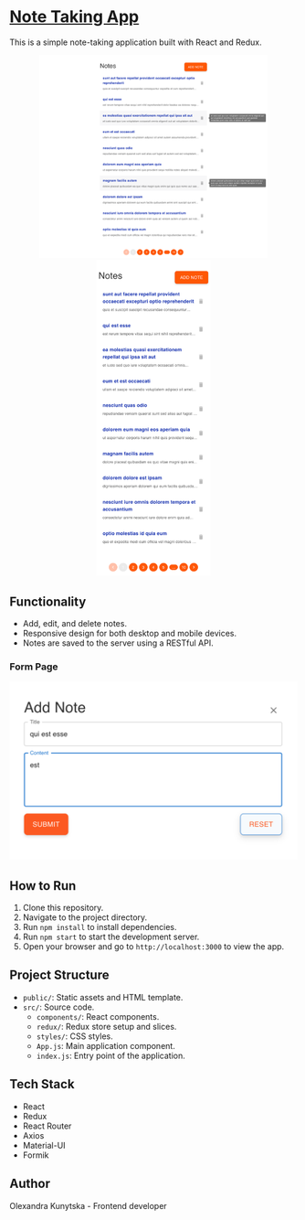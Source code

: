 # [Note Taking App](https://notes-react-six.vercel.app/)

This is a simple note-taking application built with React and Redux.

<div align="center">
  <img src="screenshots/desktop_homepage.png" alt="Desktop Homepage" width="400"/>
  <img src="screenshots/mobile_homepage.png" alt="Mobile Homepage" width="200"/>
</div>


## Functionality

- Add, edit, and delete notes.
- Responsive design for both desktop and mobile devices.
- Notes are saved to the server using a RESTful API.
### Form Page
![Form Page](screenshots/form_page.png)

## How to Run

1. Clone this repository.
2. Navigate to the project directory.
3. Run `npm install` to install dependencies.
4. Run `npm start` to start the development server.
5. Open your browser and go to `http://localhost:3000` to view the app.

## Project Structure

- `public/`: Static assets and HTML template.
- `src/`: Source code.
  - `components/`: React components.
  - `redux/`: Redux store setup and slices.
  - `styles/`: CSS styles.
  - `App.js`: Main application component.
  - `index.js`: Entry point of the application.

## Tech Stack

- React
- Redux
- React Router
- Axios
- Material-UI
- Formik

## Author

Olexandra Kunytska - Frontend developer
